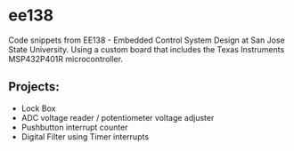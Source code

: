 # ee138
Code snippets from EE138 - Embedded Control System Design at San Jose State University. Using a custom board that includes the Texas Instruments MSP432P401R microcontroller.

## Projects:
* Lock Box
* ADC voltage reader / potentiometer voltage adjuster
* Pushbutton interrupt counter
* Digital Filter using Timer interrupts
